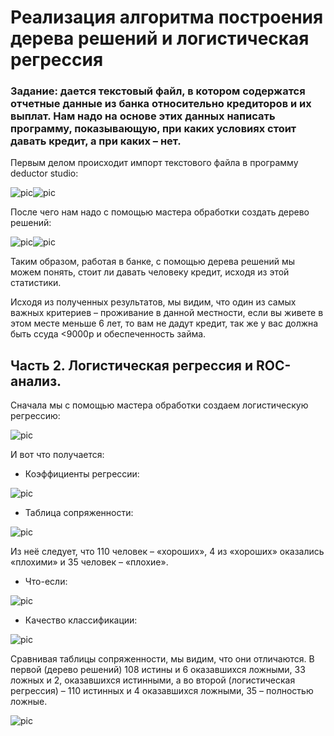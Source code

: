 # Реализация алгоритма построения дерева решений и логистическая регрессия

### **Задание:** дается текстовый файл, в котором содержатся отчетные данные из банка относительно кредиторов и их выплат. Нам надо на основе этих данных написать программу, показывающую, при каких условиях стоит давать кредит, а при каких – нет.

Первым делом происходит импорт текстового файла в программу deductor studio:

![pic](pic/2.1.png)![pic](pic/2.2.png)

После чего нам надо с помощью мастера обработки создать дерево решений:

![pic](pic/2.3.png)![pic](pic/2.4.png)

Таким образом, работая в банке, с помощью дерева решений мы можем понять, стоит ли давать человеку кредит, исходя из этой статистики.

Исходя из полученных результатов, мы видим, что один из самых важных критериев – проживание в данной местности, если вы живете в этом месте меньше 6 лет, то вам не дадут кредит, так же у вас должна быть ссуда <9000р и обеспеченность займа.

## Часть 2. Логистическая регрессия и RОC-анализ.

Сначала мы с помощью мастера обработки создаем логистическую регрессию: 

![pic](pic/2.5.png)

И вот что получается:
* Коэффициенты регрессии:

![pic](pic/2.6.png)

* Таблица сопряженности:

![pic](pic/2.7.png)

Из неё следует, что 110 человек – «хороших», 4 из «хороших» оказались «плохими» и 35 человек – «плохие». 

* Что-если:

![pic](pic/2.8.png)

* Качество классификации:

![pic](pic/2.9.png)

Сравнивая таблицы сопряженности, мы видим, что они отличаются. В первой (дерево решений) 108 истины и 6 оказавшихся ложными, 33 ложных и 2, оказавшихся истинными, а во второй (логистическая регрессия) – 110 истинных и 4 оказавшихся ложными, 35 – полностью ложные. 

![pic](pic/2.10.png)
 